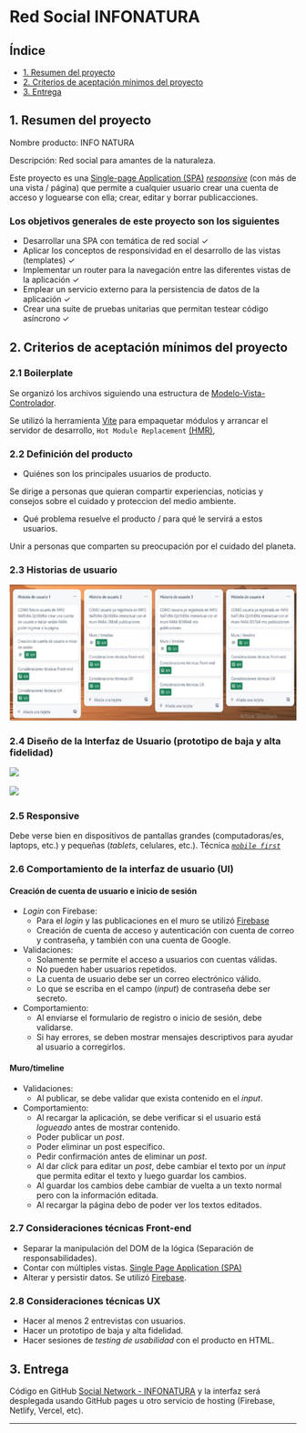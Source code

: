 # Red Social INFONATURA



## Índice

* [1. Resumen del proyecto](#1-resumen-del-proyecto)
* [2. Criterios de aceptación mínimos del proyecto](#2-criterios-de-aceptación-mínimos-del-proyecto)
* [3. Entrega](#3-entrega)

## 1. Resumen del proyecto

Nombre producto: INFO NATURA

Descripción: Red social para amantes de la naturaleza.

Este proyecto es una
[Single-page Application (SPA)](https://es.wikipedia.org/wiki/Single-page_application)
[_responsive_](https://curriculum.laboratoria.la/es/topics/css/02-responsive) (con más de una vista / página)
que permite a cualquier usuario crear una cuenta de acceso
y loguearse con ella; crear, editar y borrar publicacciones.

### Los objetivos generales de este proyecto son los siguientes

* Desarrollar una SPA con temática de red social ✓
* Aplicar los conceptos de responsividad en el desarrollo de las vistas (templates) ✓
* Implementar un router para la navegación entre las diferentes vistas de la aplicación ✓
* Emplear un servicio externo para la persistencia de datos de la aplicación ✓
* Crear una suite de pruebas unitarias que permitan testear código asíncrono ✓


## 2. Criterios de aceptación mínimos del proyecto

### 2.1 Boilerplate

Se organizó los archivos siguiendo una estructura
de [Modelo-Vista-Controlador](https://developer.mozilla.org/es/docs/Glossary/MVC).

Se utilizó la herramienta
[Vite](https://es.vitejs.dev/) para empaquetar módulos y arrancar
el servidor de desarrollo, `Hot Module Replacement`
[(HMR)](https://es.vitejs.dev/guide/features.html#hot-module-replacement),


### 2.2 Definición del producto

* Quiénes son los principales usuarios de producto.

Se dirige a personas que quieran compartir experiencias, noticias y consejos sobre el cuidado y proteccion del medio ambiente.

* Qué problema resuelve el producto / para qué le servirá a estos usuarios.

Unir a personas que comparten su preocupación por el cuidado del planeta.

### 2.3 Historias de usuario

![](https://github.com/YoBemol/DEV004-social-network/blob/main/src/img/HU_Proyecto3.jpeg)

### 2.4 Diseño de la Interfaz de Usuario (prototipo de baja y alta fidelidad)

![](https://github.githubassets.com/src/img/IMG-Intro_log_reg.jpg)

![](https://github.githubassets.com/src/img/mobile_HU1.jpg)

### 2.5 Responsive

Debe verse bien en dispositivos de pantallas grandes
(computadoras/es, laptops, etc.) y pequeñas (_tablets_, celulares, etc.). Técnica [_`mobile first`_](#mobile-first) 

### 2.6 Comportamiento de la interfaz de usuario (UI)

#### Creación de cuenta de usuario e inicio de sesión

* _Login_ con Firebase:
  - Para el _login_ y las publicaciones en el muro se utilizó [Firebase](https://firebase.google.com/products/database/)
  - Creación de cuenta de acceso y autenticación con cuenta de correo y
    contraseña, y también con una cuenta de Google.
* Validaciones:
  - Solamente se permite el acceso a usuarios con cuentas válidas.
  - No pueden haber usuarios repetidos.
  - La cuenta de usuario debe ser un correo electrónico válido.
  - Lo que se escriba en el campo (_input_) de contraseña debe ser secreto.
* Comportamiento:
  - Al enviarse el formulario de registro o inicio de sesión, debe validarse.
  - Si hay errores, se deben mostrar mensajes descriptivos para ayudar al
  usuario a corregirlos.

#### Muro/timeline

* Validaciones:
  - Al publicar, se debe validar que exista contenido en el _input_.
* Comportamiento:
  - Al recargar la aplicación, se debe verificar si el usuario está _logueado_
    antes de mostrar contenido.
  - Poder publicar un _post_.    
  - Poder eliminar un post específico.
  - Pedir confirmación antes de eliminar un _post_.
  - Al dar _click_ para editar un _post_, debe cambiar el texto por un _input_
    que permita editar el texto y luego guardar los cambios.
  - Al guardar los cambios debe cambiar de vuelta a un texto normal pero con la
    información editada.
  - Al recargar la página debo de poder ver los textos editados.

### 2.7 Consideraciones técnicas Front-end

* Separar la manipulación del DOM de la lógica (Separación de responsabilidades).
* Contar con múltiples vistas.
 [Single Page Application (SPA)](https://es.wikipedia.org/wiki/Single-page_application)
* Alterar y persistir datos. Se utilizó
  [Firebase](https://firebase.google.com/).

### 2.8 Consideraciones técnicas UX

* Hacer al menos 2 entrevistas con usuarios.
* Hacer un  prototipo de baja y alta fidelidad.
* Hacer sesiones de _testing de usabilidad_ con el producto en HTML.

## 3. Entrega

Código en GitHub [Social Network - INFONATURA](https://github.com/YoBemol/DEV004-social-network) y la
interfaz será desplegada usando GitHub pages u otro servicio de hosting
(Firebase, Netlify, Vercel, etc).

***

